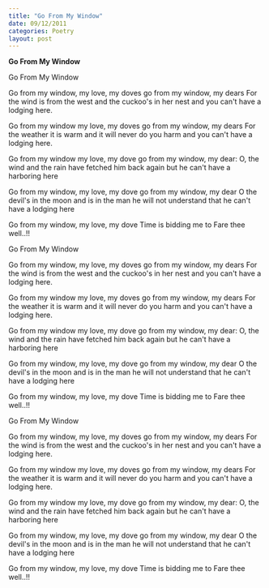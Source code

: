 ```yaml
---
title: "Go From My Window"
date: 09/12/2011
categories: Poetry
layout: post
---
```


**Go From My Window**

Go From My Window

Go from my window, my love, my doves
     go from my window, my dears
For the wind is from the west and the cuckoo's in her nest
     and you can't have a lodging here.

Go from my window my love, my doves
     go from my window, my dears
For the weather it is warm and it will never do you harm
     and you can't have a lodging here.

Go from my window my love, my dove
     go from my window, my dear:
O, the wind and the rain have fetched him back again
     but he can't have a harboring here

Go from my window, my love, my dove
     go from my window, my dear
O the devil's in the moon and is in the man
     he will not understand
     that he can't have a lodging here

Go from my window, my love, my dove
     Time is bidding me to
     Fare thee well..!!

Go From My Window

Go from my window, my love, my doves
     go from my window, my dears
For the wind is from the west and the cuckoo's in her nest
     and you can't have a lodging here.

Go from my window my love, my doves
     go from my window, my dears
For the weather it is warm and it will never do you harm
     and you can't have a lodging here.

Go from my window my love, my dove
     go from my window, my dear:
O, the wind and the rain have fetched him back again
     but he can't have a harboring here

Go from my window, my love, my dove
     go from my window, my dear
O the devil's in the moon and is in the man
     he will not understand
     that he can't have a lodging here

Go from my window, my love, my dove
     Time is bidding me to
     Fare thee well..!!

Go From My Window

Go from my window, my love, my doves
     go from my window, my dears
For the wind is from the west and the cuckoo's in her nest
     and you can't have a lodging here.

Go from my window my love, my doves
     go from my window, my dears
For the weather it is warm and it will never do you harm
     and you can't have a lodging here.

Go from my window my love, my dove
     go from my window, my dear:
O, the wind and the rain have fetched him back again
     but he can't have a harboring here

Go from my window, my love, my dove
     go from my window, my dear
O the devil's in the moon and is in the man
     he will not understand
     that he can't have a lodging here

Go from my window, my love, my dove
     Time is bidding me to
     Fare thee well..!!
